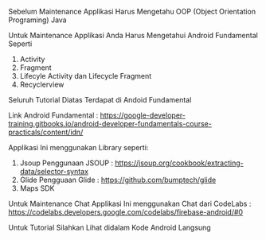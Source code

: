 Sebelum Maintenance Applikasi Harus Mengetahu OOP (Object Orientation Programing) Java


Untuk Maintenance Applikasi Anda Harus Mengetahui Android Fundamental Seperti 
  1. Activity
  2. Fragment
  3. Lifecyle Activity dan Lifecycle Fragment
  4. Recyclerview
  
Seluruh Tutorial Diatas Terdapat di Andoid Fundamental

Link Android Fundamental : https://google-developer-training.gitbooks.io/android-developer-fundamentals-course-practicals/content/idn/


Applikasi Ini menggunakan Library seperti:
  1. Jsoup
      Penggunaan JSOUP : https://jsoup.org/cookbook/extracting-data/selector-syntax
  2. Glide
      Pengguaan Glide : https://github.com/bumptech/glide
  3. Maps SDK

Untuk Maintenance Chat Applikasi Ini menggunakan Chat dari CodeLabs : https://codelabs.developers.google.com/codelabs/firebase-android/#0


Untuk Tutorial Silahkan Lihat didalam Kode Android Langsung
